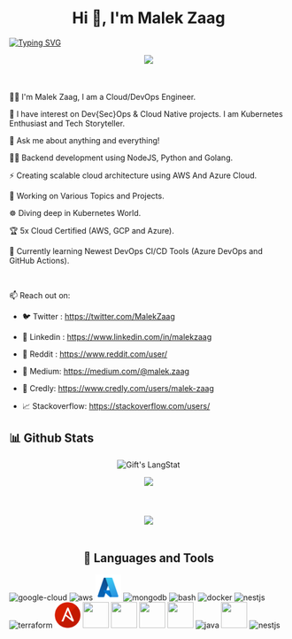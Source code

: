 
<h1 align="center">Hi 👋, I'm Malek Zaag</h1> 

[![Typing SVG](https://readme-typing-svg.demolab.com/?lines=Cloud+and+DevOps+student;Network+Engineer;CyberSecurity+Enthusiast)](https://git.io/typing-svg)


<div align="center" > <img src="https://github.com/Anmol-Baranwal/Cool-GIFs-For-GitHub/assets/74038190/219bcc70-f5dc-466b-9a60-29653d8e8433" width="500"> </div>
<br><br>

<div>
 <p>
👨‍💻 I'm Malek Zaag, I am a Cloud/DevOps Engineer.


🔭 I have interest on Dev{Sec}Ops & Cloud Native projects. I am Kubernetes Enthusiast and Tech Storyteller.

💬 Ask me about anything and everything!


👨‍💻 Backend development using NodeJS, Python and Golang.


⚡ Creating scalable cloud architecture using AWS And Azure Cloud.


🥅 Working on Various Topics and Projects.


☸️ Diving deep in Kubernetes World.


🏆 5x Cloud Certified (AWS, GCP and Azure).


🌱 Currently learning Newest DevOps CI/CD Tools (Azure DevOps and GitHub Actions).

<br/>

📫 Reach out on:

  - 🐦 Twitter : https://twitter.com/MalekZaag
  
  - 📘 Linkedin : https://www.linkedin.com/in/malekzaag
  
  - 🔖 Reddit : https://www.reddit.com/user/
  
  - 📑 Medium: https://medium.com/@malek.zaag
  
  - 🥇 Credly: https://www.credly.com/users/malek-zaag

  - 📈 Stackoverflow: https://stackoverflow.com/users/

 </p>
</div>



## 📊 Github Stats
 <div align="center">
 <img align="center" src="https://github-readme-stats.vercel.app/api?username=Malek-Zaag&count_private=true&show_icons=true&layout=compact&hide_border=true&theme=solarized-light&bg_color=00000000&langs_count=8" alt="Gift's LangStat" /> 
<p><img src ="https://github-readme-stats.vercel.app/api/top-langs/?username=Malek-Zaag&layout=compact&hide_border=true&theme=solarized-light&bg_color=00000000&langs_count=8&size_weight=1&count_weight=1&hide=html,javascript"></p>
<p style="margin:3rem;"><img align="center" src="https://github-readme-streak-stats.herokuapp.com/?user=Malek-Zaag&theme=solarized-light&hide_border=true&background=FFFFFF00" /></p>

## 🔨 Languages and Tools

<p align="left">
<img width="47" height="47" src="https://www.svgrepo.com/show/448223/gcp.svg" alt="google-cloud"/>
<img width="47" height="47" alt="aws" src="https://static-00.iconduck.com/assets.00/aws-icon-2048x2048-274bm1xi.png" /> 
<img width="47" height="47" alt="azure" src="./icons/icons8-azure.svg" />
<img width="47" height="47" alt="mongodb" src="https://www.svgrepo.com/show/331488/mongodb.svg" /> 
<img width="47" height="47" alt="bash" src="https://upload.wikimedia.org/wikipedia/commons/4/4b/Bash_Logo_Colored.svg" /> 
<img width="47" height="47" alt="docker" src="https://www.svgrepo.com/show/331370/docker.svg" />
<img src="https://upload.wikimedia.org/wikipedia/commons/thumb/3/39/Kubernetes_logo_without_workmark.svg/1200px-Kubernetes_logo_without_workmark.svg.png" alt="nestjs" width="47" height="47"/> 
<img width="47" height="47" src="https://icon.icepanel.io/Technology/svg/HashiCorp-Terraform.svg"alt="terraform"  />
<img width="47" height="47" src="https://github.com/ansible/logos/blob/main/vscode-ansible-logo/vscode-ansible.png" alt="ansible" /> 
<img width="47" height="47" src="https://icon.icepanel.io/Technology/svg/Elastic-Search.svg" /> 
<img width="47" height="47" src="https://icon.icepanel.io/Technology/svg/Prometheus.svg" /> 
<img width="47" height="47" src="https://icon.icepanel.io/Technology/svg/Argo-CD.svg" />
<img width="47" height="47" src="https://cdn.worldvectorlogo.com/logos/python-5.svg"  />
<img width="47" height="47" alt="java" src="https://www.svgrepo.com/show/184143/java.svg" />
<img width="47" height="47" src="https://www.svgrepo.com/show/349419/javascript.svg"  />
<img width="47" height="47" src="https://cdn.worldvectorlogo.com/logos/gopher.svg" alt="nestjs" />


